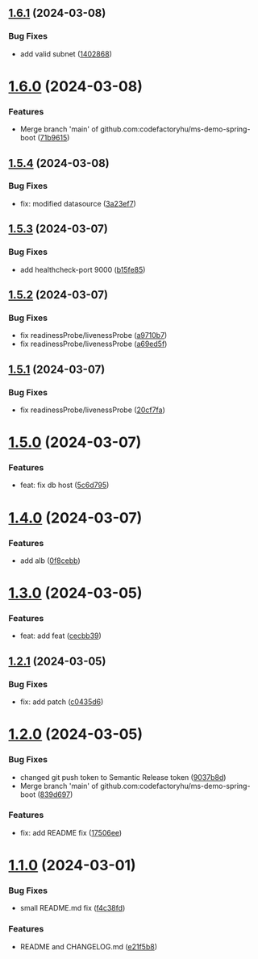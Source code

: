 ## [1.6.1](https://github.com/codefactoryhu/ms-demo-helm/compare/v1.6.0...v1.6.1) (2024-03-08)


### Bug Fixes

* add valid subnet ([1402868](https://github.com/codefactoryhu/ms-demo-helm/commit/140286886cb62b2d8d4247414057b51272cd8ca0))

# [1.6.0](https://github.com/codefactoryhu/ms-demo-helm/compare/v1.5.4...v1.6.0) (2024-03-08)


### Features

* Merge branch 'main' of github.com:codefactoryhu/ms-demo-spring-boot ([71b9615](https://github.com/codefactoryhu/ms-demo-helm/commit/71b9615e863f3b480382b5550c5a8dda0207309a))

## [1.5.4](https://github.com/codefactoryhu/ms-demo-helm/compare/v1.5.3...v1.5.4) (2024-03-08)


### Bug Fixes

* fix: modified datasource ([3a23ef7](https://github.com/codefactoryhu/ms-demo-helm/commit/3a23ef7531cd3e74126e84bd8f4f5a9c94965c52))

## [1.5.3](https://github.com/codefactoryhu/ms-demo-helm/compare/v1.5.2...v1.5.3) (2024-03-07)


### Bug Fixes

* add healthcheck-port 9000 ([b15fe85](https://github.com/codefactoryhu/ms-demo-helm/commit/b15fe855fafebf61b0f793592ee38db74857544b))

## [1.5.2](https://github.com/codefactoryhu/ms-demo-helm/compare/v1.5.1...v1.5.2) (2024-03-07)


### Bug Fixes

* fix readinessProbe/livenessProbe ([a9710b7](https://github.com/codefactoryhu/ms-demo-helm/commit/a9710b7e74d4f3c28a6f9f2345050c13ee723e09))
* fix readinessProbe/livenessProbe ([a69ed5f](https://github.com/codefactoryhu/ms-demo-helm/commit/a69ed5f88519251cb7ae68a9ef66889223db3d73))

## [1.5.1](https://github.com/codefactoryhu/ms-demo-helm/compare/v1.5.0...v1.5.1) (2024-03-07)


### Bug Fixes

* fix readinessProbe/livenessProbe ([20cf7fa](https://github.com/codefactoryhu/ms-demo-helm/commit/20cf7fa31e7fc9277fb312f1f6c62f7a35892b51))

# [1.5.0](https://github.com/codefactoryhu/ms-demo-helm/compare/v1.4.0...v1.5.0) (2024-03-07)


### Features

* feat: fix db host ([5c6d795](https://github.com/codefactoryhu/ms-demo-helm/commit/5c6d795117d1087c1942f649854eea2d49315cef))

# [1.4.0](https://github.com/codefactoryhu/ms-demo-helm/compare/v1.3.0...v1.4.0) (2024-03-07)


### Features

* add alb ([0f8cebb](https://github.com/codefactoryhu/ms-demo-helm/commit/0f8cebbb5cf1adc3f807eb5e967d8bb12823c2f7))

# [1.3.0](https://github.com/codefactoryhu/ms-demo-helm/compare/v1.2.1...v1.3.0) (2024-03-05)


### Features

* feat: add feat ([cecbb39](https://github.com/codefactoryhu/ms-demo-helm/commit/cecbb396c6e0a2b82b18dc1dfb2243db901bf9df))

## [1.2.1](https://github.com/codefactoryhu/ms-demo-helm/compare/v1.2.0...v1.2.1) (2024-03-05)


### Bug Fixes

* fix: add patch ([c0435d6](https://github.com/codefactoryhu/ms-demo-helm/commit/c0435d67bf5d699e9d3b30008295a77ee8bafa1c))

# [1.2.0](https://github.com/codefactoryhu/ms-demo-helm/compare/v1.1.0...v1.2.0) (2024-03-05)


### Bug Fixes

* changed git push token to Semantic Release token ([9037b8d](https://github.com/codefactoryhu/ms-demo-helm/commit/9037b8d1afef5a70832a288732cd05afb3e594ad))
* Merge branch 'main' of github.com:codefactoryhu/ms-demo-spring-boot ([839d697](https://github.com/codefactoryhu/ms-demo-helm/commit/839d69754d7696131f40c6b77c2ae857304be091))


### Features

* fix: add README fix ([17506ee](https://github.com/codefactoryhu/ms-demo-helm/commit/17506ee46b9ff1d2ab1f794c1ffb65cbae8eee92))

# [1.1.0](https://github.com/codefactoryhu/ms-demo-helm/compare/v1.0.5...v1.1.0) (2024-03-01)


### Bug Fixes

* small README.md fix ([f4c38fd](https://github.com/codefactoryhu/ms-demo-helm/commit/f4c38fde42fb833ec67da3ad0b25d0ad4ef9275d))


### Features

* README and CHANGELOG.md ([e21f5b8](https://github.com/codefactoryhu/ms-demo-helm/commit/e21f5b8afcd597f0c670578eb013039b905a6a9e))
